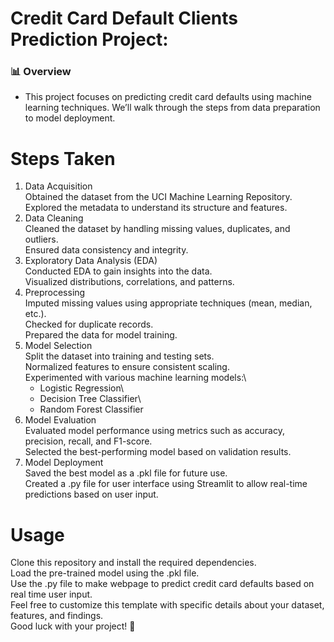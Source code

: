 # Credit Card Default Clients Prediction Project:

### 📊 Overview
- This project focuses on predicting credit card defaults using machine learning techniques. We’ll walk through the steps from data preparation to model deployment.

# Steps Taken
1. Data Acquisition\
    Obtained the dataset from the UCI Machine Learning Repository.\
    Explored the metadata to understand its structure and features.
2. Data Cleaning\
    Cleaned the dataset by handling missing values, duplicates, and outliers.\
    Ensured data consistency and integrity.
3. Exploratory Data Analysis (EDA)\
    Conducted EDA to gain insights into the data.\
    Visualized distributions, correlations, and patterns.
4. Preprocessing\
    Imputed missing values using appropriate techniques (mean, median, etc.).\
    Checked for duplicate records.\
    Prepared the data for model training.
5. Model Selection\
    Split the dataset into training and testing sets.\
    Normalized features to ensure consistent scaling.\
    Experimented with various machine learning models:\
     - Logistic Regression\
     - Decision Tree Classifier\
     - Random Forest Classifier
6. Model Evaluation\
    Evaluated model performance using metrics such as accuracy, precision, recall, and F1-score.\
    Selected the best-performing model based on validation results.
7. Model Deployment\
    Saved the best model as a .pkl file for future use.\
    Created a .py file for user interface using Streamlit to allow real-time predictions based on user input.

# Usage

Clone this repository and install the required dependencies.\
Load the pre-trained model using the .pkl file.\
Use the .py file to make webpage to predict credit card defaults based on real time user input.\
Feel free to customize this template with specific details about your dataset, features, and findings.\
Good luck with your project! 🚀